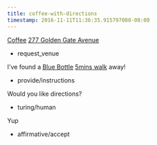 ```yaml
---
title: coffee-with-directions
timestamp: 2016-11-11T11:36:35.915797088-08:00
---
```


[Coffee](venue-type) [277 Golden Gate Avenue](location)
* request_venue

I've found a [Blue Bottle](venue-name) [5mins walk](duration/walking-time) away!
* provide/instructions

Would you like directions?
* turing/human

Yup
* affirmative/accept
